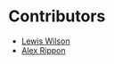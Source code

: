# Contributors

- [Lewis Wilson](https://github.com/lwlsns)
- [Alex Rippon](https://github.com/alexrippon)
